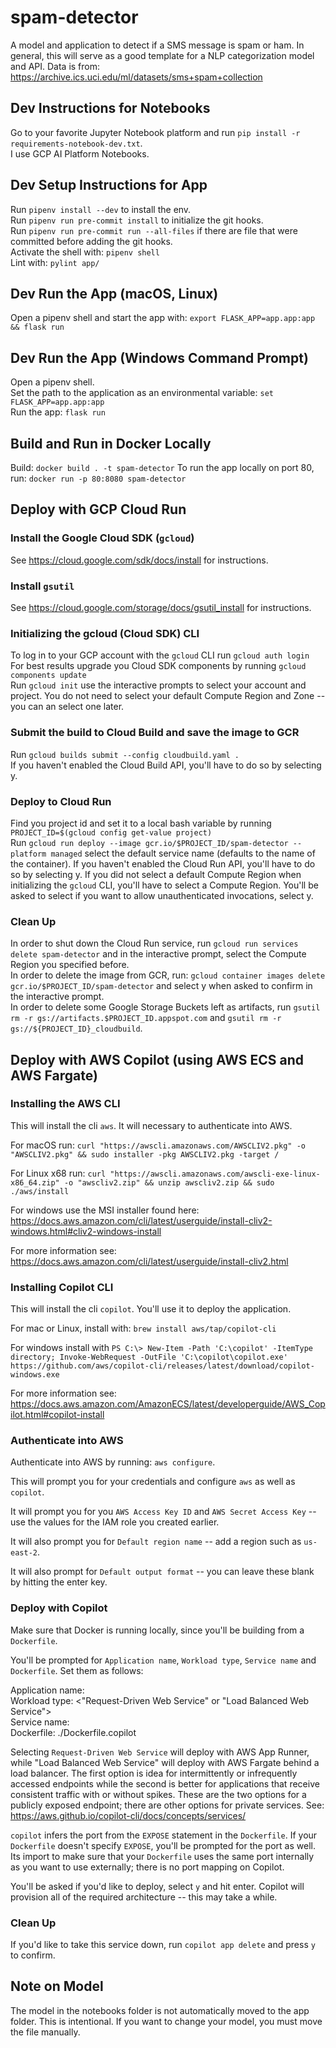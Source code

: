 # spam-detector

A model and application to detect if a SMS message is spam or ham. In general, this will serve as a good template for a NLP categorization model and API. Data is from: https://archive.ics.uci.edu/ml/datasets/sms+spam+collection

## Dev Instructions for Notebooks

Go to your favorite Jupyter Notebook platform and run `pip install -r requirements-notebook-dev.txt`.  
I use GCP AI Platform Notebooks.  

## Dev Setup Instructions for App
Run `pipenv install --dev` to install the env.  
Run `pipenv run pre-commit install` to initialize the git hooks.  
Run `pipenv run pre-commit run --all-files` if there are file that were committed before adding the git hooks.  
Activate the shell with: `pipenv shell`  
Lint with: `pylint app/`  

## Dev Run the App (macOS, Linux)
Open a pipenv shell and start the app with: `export FLASK_APP=app.app:app && flask run`

## Dev Run the App (Windows Command Prompt)
Open a pipenv shell.  
Set the path to the application as an environmental variable: `set FLASK_APP=app.app:app`  
Run the app:  `flask run`  

## Build and Run in Docker Locally
Build: `docker build . -t spam-detector`
To run the app locally on port 80, run: `docker run -p 80:8080 spam-detector`

## Deploy with GCP Cloud Run

### Install the Google Cloud SDK (`gcloud`)
See https://cloud.google.com/sdk/docs/install for instructions.

### Install `gsutil` 
See https://cloud.google.com/storage/docs/gsutil_install for instructions.


### Initializing the gcloud (Cloud SDK) CLI
To log in to your GCP account with the `gcloud` CLI run `gcloud auth login`  
For best results upgrade you Cloud SDK components by running `gcloud components update`  
Run `gcloud init` use the interactive prompts to select your account and project. You do not need to select your default Compute Region and Zone -- you can an select one later.

### Submit the build to Cloud Build and save the image to GCR
Run `gcloud builds submit --config cloudbuild.yaml .`  
If you haven't enabled the Cloud Build API, you'll have to do so by selecting y.

### Deploy to Cloud Run
Find you project id and set it to a local bash variable by running `PROJECT_ID=$(gcloud config get-value project)`  
Run `gcloud run deploy --image gcr.io/$PROJECT_ID/spam-detector --platform managed` select the default service name (defaults to the name of the container). If you haven't enabled the Cloud Run API, you'll have to do so by selecting y. If you did not select a default Compute Region when initializing the `gcloud` CLI, you'll have to select a Compute Region. You'll be asked to select if you want to allow unauthenticated invocations, select y.

### Clean Up
In order to shut down the Cloud Run service, run `gcloud run services delete spam-detector` and in the interactive prompt, select the Compute Region you specified before.  
In order to delete the image from GCR, run: `gcloud container images delete gcr.io/$PROJECT_ID/spam-detector` and select y when asked to confirm in the interactive prompt.  
In order to delete some Google Storage Buckets left as artifacts, run `gsutil rm -r gs://artifacts.$PROJECT_ID.appspot.com` and `gsutil rm -r gs://${PROJECT_ID}_cloudbuild`.  


## Deploy with AWS Copilot (using AWS ECS and AWS Fargate)

### Installing the AWS CLI

This will install the cli `aws`. It will necessary to authenticate into AWS.

For macOS run: `curl "https://awscli.amazonaws.com/AWSCLIV2.pkg" -o "AWSCLIV2.pkg" && sudo installer -pkg AWSCLIV2.pkg -target /`

For Linux x68 run: `curl "https://awscli.amazonaws.com/awscli-exe-linux-x86_64.zip" -o "awscliv2.zip" && unzip awscliv2.zip && sudo ./aws/install`

For windows use the MSI installer found here: https://docs.aws.amazon.com/cli/latest/userguide/install-cliv2-windows.html#cliv2-windows-install

For more information see: https://docs.aws.amazon.com/cli/latest/userguide/install-cliv2.html

### Installing Copilot CLI

This will install the cli `copilot`. You'll use it to deploy the application.

For mac or Linux, install with: `brew install aws/tap/copilot-cli`

For windows install with `PS C:\> New-Item -Path 'C:\copilot' -ItemType directory; Invoke-WebRequest -OutFile 'C:\copilot\copilot.exe' https://github.com/aws/copilot-cli/releases/latest/download/copilot-windows.exe`

For more information see: https://docs.aws.amazon.com/AmazonECS/latest/developerguide/AWS_Copilot.html#copilot-install

### Authenticate into AWS
Authenticate into AWS by running: `aws configure`.  

This will prompt you for your credentials and configure `aws` as well as `copilot`.

It will prompt you for you `AWS Access Key ID` and `AWS Secret Access Key` -- use the values for the IAM role you created earlier.

It will also prompt you for `Default region name` -- add a region such as `us-east-2`.

It will also prompt for `Default output format` -- you can leave these blank by hitting the enter key.

### Deploy with Copilot

Make sure that Docker is running locally, since you'll be building from a `Dockerfile`.

You'll be prompted for `Application name`, `Workload type`, `Service name` and `Dockerfile`. Set them as follows:

Application name: <any name>  
Workload type: <"Request-Driven Web Service" or "Load Balanced Web Service">  
Service name: <any name>  
Dockerfile: ./Dockerfile.copilot  

Selecting `Request-Driven Web Service` will deploy with AWS App Runner, while "Load Balanced Web Service" will deploy with AWS Fargate behind a load balancer. The first option is idea for intermittently or infrequently accessed endpoints while the second is better for applications that receive consistent traffic with or without spikes. These are the two options for a publicly exposed endpoint; there are other options for private services. See: https://aws.github.io/copilot-cli/docs/concepts/services/

`copilot` infers the port from the `EXPOSE` statement in the `Dockerfile`. If your `Dockerfile` doesn't specify `EXPOSE`, you'll be prompted for the port as well. Its import to make sure that your `Dockerfile` uses the same port internally as you want to use externally; there is no port mapping on Copilot.

You'll be asked if you'd like to deploy, select `y` and hit enter. Copilot will provision all of the required architecture -- this may take a while.

### Clean Up

If you'd like to take this service down, run `copilot app delete` and press `y` to confirm.

## Note on Model
The model in the notebooks folder is not automatically moved to the app folder. This is intentional. If you want to change your model, you must move the file manually.
